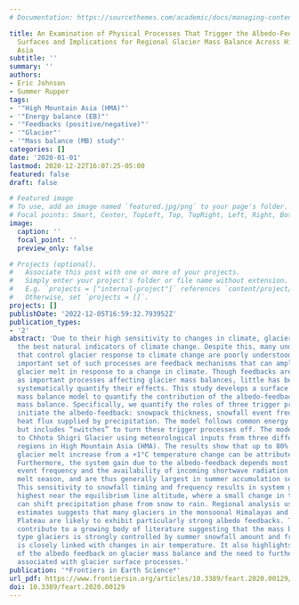 ```yaml
---
# Documentation: https://sourcethemes.com/academic/docs/managing-content/

title: An Examination of Physical Processes That Trigger the Albedo-Feedback on Glacier
  Surfaces and Implications for Regional Glacier Mass Balance Across High Mountain
  Asia
subtitle: ''
summary: ''
authors:
- Eric Johnson
- Summer Rupper
tags:
- '"High Mountain Asia (HMA)"'
- '"Energy balance (EB)"'
- '"Feedbacks (positive/negative)"'
- '"Glacier"'
- '"Mass balance (MB) study"'
categories: []
date: '2020-01-01'
lastmod: 2020-12-22T16:07:25-05:00
featured: false
draft: false

# Featured image
# To use, add an image named `featured.jpg/png` to your page's folder.
# Focal points: Smart, Center, TopLeft, Top, TopRight, Left, Right, BottomLeft, Bottom, BottomRight.
image:
  caption: ''
  focal_point: ''
  preview_only: false

# Projects (optional).
#   Associate this post with one or more of your projects.
#   Simply enter your project's folder or file name without extension.
#   E.g. `projects = ["internal-project"]` references `content/project/deep-learning/index.md`.
#   Otherwise, set `projects = []`.
projects: []
publishDate: '2022-12-05T16:59:32.793952Z'
publication_types:
- '2'
abstract: 'Due to their high sensitivity to changes in climate, glaciers are one of
  the best natural indicators of climate change. Despite this, many underlying processes
  that control glacier response to climate change are poorly understood. One potentially
  important set of such processes are feedback mechanisms that can amplify or dampen
  glacier melt in response to a change in climate. Though feedbacks are recognized
  as important processes affecting glacier mass balances, little has been done to
  systematically quantify their effects. This study develops a surface energy and
  mass balance model to quantify the contribution of the albedo-feedback to glacier
  mass balance. Specifically, we quantify the roles of three trigger processes that
  initiate the albedo-feedback: snowpack thickness, snowfall event frequency, and
  heat flux supplied by precipitation. The model follows common energy balance methods
  but includes “switches” to turn these trigger processes off. The model is applied
  to Chhota Shigri Glacier using meteorological inputs from three different climate
  regions in High Mountain Asia (HMA). The results show that up to 80% of the average
  glacier melt increase from a +1°C temperature change can be attributed to the albedo-feedback.
  Furthermore, the system gain due to the albedo-feedback depends most on snowfall
  event frequency and the availability of incoming shortwave radiation during the
  melt season, and are thus generally largest in summer accumulation settings of HMA.
  This sensitivity to snowfall timing and frequency results in system gains being
  highest near the equilibrium line altitude, where a small change in temperature
  can shift precipitation phase from snow to rain. Regional analysis using climatological
  estimates suggests that many glaciers in the monsoonal Himalayas and southern Tibetan
  Plateau are likely to exhibit particularly strong albedo feedbacks. These results
  contribute to a growing body of literature suggesting that the mass balance of summer-accumulation
  type glaciers is strongly controlled by summer snowfall amount and frequency, which
  is closely linked with changes in air temperature. It also highlights the significance
  of the albedo feedback on glacier mass balance and the need to further explore feedbacks
  associated with glacier surface processes.'
publication: '*Frontiers in Earth Science*'
url_pdf: https://www.frontiersin.org/articles/10.3389/feart.2020.00129/full
doi: 10.3389/feart.2020.00129
---
```

